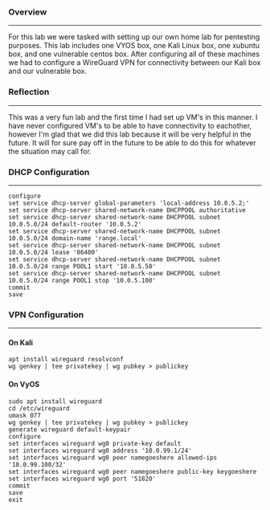 ### Overview
------
For this lab we were tasked with setting up our own home lab for pentesting purposes. This lab includes one VYOS box, one Kali Linux box, one xubuntu box, and one vulnerable 
centos box. After configuring all of these machines we had to configure a WireGuard VPN for connectivity between our Kali box and our vulnerable box. 

### Reflection
------
This was a very fun lab and the first time I had set up VM's in this manner. I have never configured VM's to be able to have connectivity to eachother, however I'm glad that we did this lab because it will be very helpful in the future. It will for sure pay off in the future to be able to do this for whatever the situation may call for. 

### DHCP Configuration
------
    configure 
    set service dhcp-server global-parameters 'local-address 10.0.5.2;'
    set service dhcp-server shared-network-name DHCPPOOL authoritative
    set service dhcp-server shared-network-name DHCPPOOL subnet 10.0.5.0/24 default-router '10.0.5.2'
    set service dhcp-server shared-network-name DHCPPOOL subnet 10.0.5.0/24 domain-name 'range.local'
    set service dhcp-server shared-network-name DHCPPOOL subnet 10.0.5.0/24 lease '86400'
    set service dhcp-server shared-network-name DHCPPOOL subnet 10.0.5.0/24 range POOL1 start '10.0.5.50'
    set service dhcp-server shared-network-name DHCPPOOL subnet 10.0.5.0/24 range POOL1 stop '10.0.5.100'
    commit
    save



### VPN Configuration
------
#### On Kali
    apt install wireguard resolvconf
    wg genkey | tee privatekey | wg pubkey > publickey
#### On VyOS
    sudo apt install wireguard
    cd /etc/wireguard
    umask 077
    wg genkey | tee privatekey | wg pubkey > publickey
    generate wireguard default-keypair
    configure
    set interfaces wireguard wg0 private-key default
    set interfaces wireguard wg0 address '10.0.99.1/24'
    set interfaces wireguard wg0 peer namegoeshere allowed-ips '10.0.99.100/32'
    set interfaces wireguard wg0 peer namegoeshere public-key keygoeshere
    set interfaces wireguard wg0 port '51820'
    commit
    save
    exit
